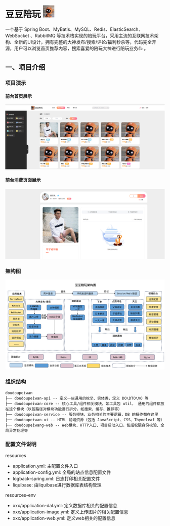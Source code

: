 # 豆豆陪玩  <img src="https://github.com/HsiuChi/doudou-peiwan-master/blob/master/msg/20240522160140.jpg" width="36px">

一个基于 Spring Boot、MyBatis、MySQL、Redis、ElasticSearch、WebSocket 、RabbitMQ 等技术栈实现的陪玩平台，采用主流的互联网技术架构、全新的UI设计，拥有完整的大神发布/搜索/评论/福利秒杀等，代码完全开源，用户可以浏览首页推荐内容，搜索喜爱的陪玩大神进行陪玩业务👍 。

## 一、项目介绍

### 项目演示
#### 前台首页展示
![image](https://github.com/HsiuChi/doudou-peiwan-master/blob/master/msg/20240521152513.jpg)

#### 前台消费页面展示
![image](https://github.com/HsiuChi/doudou-peiwan-master/blob/master/msg/20240821155824.png)

### 架构图
![image](https://github.com/HsiuChi/doudou-peiwan-master/blob/master/msg/20240601154249.png)

### 组织结构
```
doudoupeiwan
├── doudoupeiwan-api -- 定义一些通用的枚举、实体类，定义 DO\DTO\VO 等
├── doudoupeiwan-core -- 核心工具/组件相关模块，如工具包 util， 通用的组件都放在这个模块（以包路径对模块功能进行拆分，如搜索、缓存、推荐等）
├── doudoupeiwan-service -- 服务模块，业务相关的主要逻辑，DB 的操作都在这里
├── doudoupeiwan-ui -- HTML 前端资源（包括 JavaScript、CSS、Thymeleaf 等）
├── doudoupeiwang-web -- Web模块、HTTP入口、项目启动入口，包括权限身份校验、全局异常处理等
```

### 配置文件说明
resources
- application.yml: 主配置文件入口
- application-config.yml: 全局的站点信息配置文件
- logback-spring.xml: 日志打印相关配置文件
- liquibase: 由liquibase进行数据库表结构管理
  
resources-env
- xxx/application-dal.yml: 定义数据库相关的配置信息
- xxx/application-image.yml: 定义上传图片的相关配置信息
- xxx/application-web.yml: 定义web相关的配置信息
